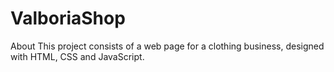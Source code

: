 # ValboriaShop
About This project consists of a web page for a clothing business, designed with HTML, CSS and JavaScript.
